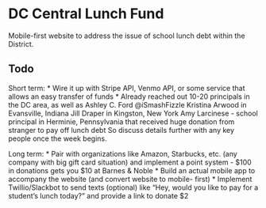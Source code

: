 # DC Central Lunch Fund

Mobile-first website to address the issue of school lunch debt within the District.

## Todo

Short term:
	* Wire it up with Stripe API, Venmo API, or some service that allows an easy transfer of 		funds
	* Already reached out 10-20 principals in the DC area, as well as
		Ashley C. Ford @iSmashFizzle
		Kristina Arwood in Evansville, Indiana
		Jill Draper in Kingston, New York
		Amy Larcinese - school principal in Herminie, Pennsylvania that received huge 			donation from stranger to pay off lunch debt
	So discuss details further with any key people once the week begins.

Long term:
	* Pair with organizations like Amazon, Starbucks, etc. (any company with big gift card 		situation) and implement a point system - $100 in donations gets you $10 at Barnes & 		Noble
	* Build an actual mobile app to accompany the website (and convert website to mobile-		first)
	* Implement Twillio/Slackbot to send texts (optional) like “Hey, would you like to pay for 		a student’s lunch today?” and provide a link to donate $2

